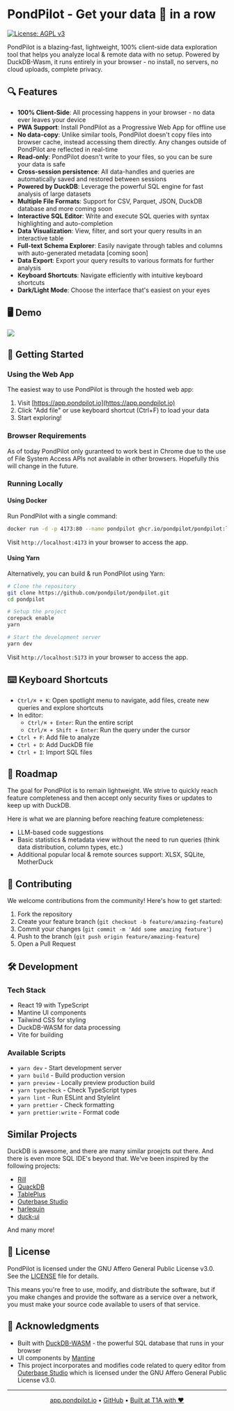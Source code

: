 # PondPilot - Get your data 🦆 in a row

[![License: AGPL v3](https://img.shields.io/badge/License-AGPL%20v3-blue.svg)](https://www.gnu.org/licenses/agpl-3.0)

PondPilot is a blazing-fast, lightweight, 100% client-side data exploration tool that helps you analyze local & remote data with no setup. Powered by DuckDB-Wasm, it runs entirely in your browser - no install, no servers, no cloud uploads, complete privacy.

## 🔍 Features

- **100% Client-Side**: All processing happens in your browser - no data ever leaves your device
- **PWA Support**: Install PondPilot as a Progressive Web App for offline use
- **No data-copy**: Unlike similar tools, PondPilot doesn't copy files into browser cache, instead accessing them directly. Any changes outside of PondPilot are reflected in real-time
- **Read-only**: PondPilot doesn't write to your files, so you can be sure your data is safe
- **Cross-session persistence**: All data-handles and queries are automatically saved and restored between sessions
- **Powered by DuckDB**: Leverage the powerful SQL engine for fast analysis of large datasets
- **Multiple File Formats**: Support for CSV, Parquet, JSON, DuckDB database and more coming soon
- **Interactive SQL Editor**: Write and execute SQL queries with syntax highlighting and auto-completion
- **Data Visualization**: View, filter, and sort your query results in an interactive table
- **Full-text Schema Explorer**: Easily navigate through tables and columns with auto-generated metadata [coming soon]
- **Data Export**: Export your query results to various formats for further analysis
- **Keyboard Shortcuts**: Navigate efficiently with intuitive keyboard shortcuts
- **Dark/Light Mode**: Choose the interface that's easiest on your eyes

## 🖥️ Demo

![](https://github.com/user-attachments/assets/a47547ba-3b25-440d-816a-05d47c7d60ec)

## 🚀 Getting Started

### Using the Web App

The easiest way to use PondPilot is through the hosted web app:

1. Visit [https://app.pondpilot.io](https://app.pondpilot.io)
2. Click "Add file" or use keyboard shortcut (Ctrl+F) to load your data
3. Start exploring!

### Browser Requirements

As of today PondPilot only guranteed to work best in Chrome due to the use of File System Access APIs not available in other browsers. Hopefully this will change in the future.

### Running Locally

#### Using Docker

Run PondPilot with a single command:

```bash
docker run -d -p 4173:80 --name pondpilot ghcr.io/pondpilot/pondpilot:latest
```

Visit `http://localhost:4173` in your browser to access the app.

#### Using Yarn

Alternatively, you can build & run PondPilot using Yarn:

```bash
# Clone the repository
git clone https://github.com/pondpilot/pondpilot.git
cd pondpilot

# Setup the project
corepack enable
yarn

# Start the development server
yarn dev
```

Visit `http://localhost:5173` in your browser to access the app.

## ⌨️ Keyboard Shortcuts

- `Ctrl/⌘ + K`: Open spotlight menu to navigate, add files, create new queries and explore shortcuts
- In editor:
  - `Ctrl/⌘ + Enter`: Run the entire script
  - `Ctrl/⌘ + Shift + Enter`: Run the query under the cursor
- `Ctrl + F`: Add file to analyze
- `Ctrl + D`: Add DuckDB file
- `Ctrl + I`: Import SQL files

## 🚀 Roadmap

The goal for PondPilot is to remain lightweight. We strive to quickly reach feature completeness and then accept only security fixes or updates to keep up with DuckDB.

Here is what we are planning before reaching feature completeness:
* LLM-based code suggestions
* Basic statistics & metadata view without the need to run queries (think data distribution, column types, etc.)
* Additional popular local & remote sources support: XLSX, SQLite, MotherDuck

## 🤝 Contributing

We welcome contributions from the community! Here's how to get started:

1. Fork the repository
2. Create your feature branch (`git checkout -b feature/amazing-feature`)
3. Commit your changes (`git commit -m 'Add some amazing feature'`)
4. Push to the branch (`git push origin feature/amazing-feature`)
5. Open a Pull Request

## 🛠️ Development

### Tech Stack

- React 19 with TypeScript
- Mantine UI components
- Tailwind CSS for styling
- DuckDB-WASM for data processing
- Vite for building

### Available Scripts

- `yarn dev` - Start development server
- `yarn build` - Build production version
- `yarn preview` - Locally preview production build
- `yarn typecheck` - Check TypeScript types
- `yarn lint` - Run ESLint and Stylelint
- `yarn prettier` - Check formatting
- `yarn prettier:write` - Format code

## Similar Projects

DuckDB is awesome, and there are many similar proejcts out there. And there is even more SQL IDE's beyond that. We've been inspired by the following projects:

* [Rill](https://github.com/rilldata/rill)
* [QuackDB](https://github.com/mattf96s/QuackDB)
* [TablePlus](https://tableplus.com)
* [Outerbase Studio](https://github.com/outerbase/studio)
* [harlequin](https://github.com/tconbeer/harlequin)
* [duck-ui](https://github.com/caioricciuti/duck-ui)

And many more!

## 📜 License

PondPilot is licensed under the GNU Affero General Public License v3.0. See the [LICENSE](LICENSE) file for details.

This means you're free to use, modify, and distribute the software, but if you make changes and provide the software as a service over a network, you must make your source code available to users of that service.

## 🙏 Acknowledgments

* Built with [DuckDB-WASM](https://github.com/duckdb/duckdb-wasm) - the powerful SQL database that runs in your browser
* UI components by [Mantine](https://mantine.dev/)
* This project incorporates and modifies code related to query editor from [Outerbase Studio](https://github.com/outerbase/studio) which is licensed under the GNU Affero General Public License v3.0.

---

<p align="center">
  <a href="https://app.pondpilot.io">app.pondpilot.io</a> •
  <a href="https://github.com/pondpilot/pondpilot">GitHub</a> •
  <a href="https://t1a.com">Built at T1A with ❤️</a>
</p>
